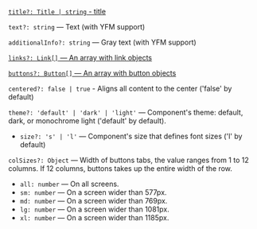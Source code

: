 [`title?: Title | string` - title](?path=/docs/documentation-types--docs#title-block-title)

`text?: string` — Text (with YFM support)

`additionalInfo?: string` — Gray text (with YFM support)

[`links?: Link[]` — An array with link objects](?path=/docs/documentation-types--docs#link)

[`buttons?: Button[]` — An array with button objects](?path=/docs/documentation-types--docs#button)

`centered?: false | true` - Aligns all content to the center ('false' by default)

`theme?: 'default' | 'dark' | 'light'` — Component's theme: default, dark, or monochrome light ('default' by default).

- `size?: 's' | 'l'` — Component's size that defines font sizes ('l' by default)

`сolSizes?: Object` — Width of buttons tabs, the value ranges from 1 to 12 columns. If 12 columns, buttons takes up the entire width of the row.

- `all: number` — On all screens.
- `sm: number` — On a screen wider than 577px.
- `md: number` — On a screen wider than 769px.
- `lg: number` — On a screen wider than 1081px.
- `xl: number` — On a screen wider than 1185px.

